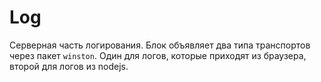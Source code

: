 # Log

Серверная часть логирования. Блок объявляет два типа транспортов через пакет `winston`.
Один для логов, которые приходят из браузера, второй для логов из nodejs.
